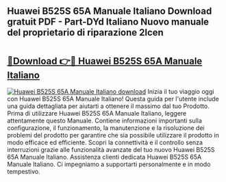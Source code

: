 ## Huawei B525S 65A Manuale Italiano Download gratuit PDF - Part-DYd Italiano Nuovo manuale del proprietario di riparazione 2lcen

# <h2><a href="http://dfgjw9.blite.top/?on=Huawei+B525S+65A+Manuale+Italiano">🔗Download 👉🔴 Huawei B525S 65A Manuale Italiano</a></h2>

[![Huawei B525S 65A Manuale Italiano download](https://i.imgur.com/lujVjoI.png)](http://dfgjw9.blite.top/?on=Huawei+B525S+65A+Manuale+Italiano)
Inizia il tuo viaggio oggi con Huawei B525S 65A Manuale Italiano! Questa guida per l'utente include una guida dettagliata per aiutarti a ottenere il massimo dal tuo Prodotto. Prima di utilizzare Huawei B525S 65A Manuale Italiano, leggere attentamente questo Manuale. Contiene informazioni importanti sulla configurazione, il funzionamento, la manutenzione e la risoluzione dei problemi del prodotto per garantire che sia possibile utilizzare il prodotto in modo efficace ed efficiente. Scopri la connettività e il controllo senza interruzioni grazie alle funzionalità avanzate del tuo nuovo Huawei B525S 65A Manuale Italiano. Assistenza clienti dedicata Huawei B525S 65A Manuale Italiano. Ci impegniamo a supportarti personalmente e in modo tempestivo.
